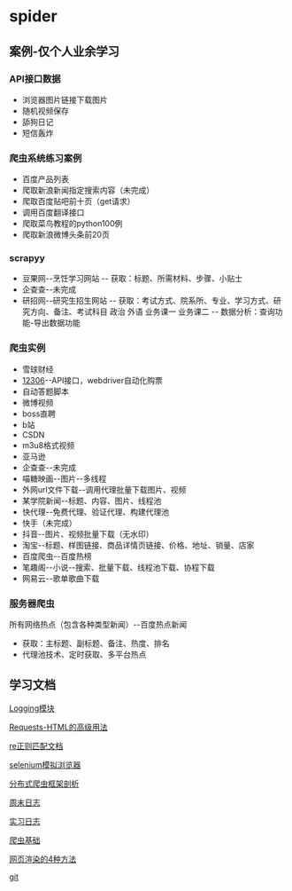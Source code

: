 # spider



## 案例-仅个人业余学习



### API接口数据
- 浏览器图片链接下载图片
- 随机视频保存
- 舔狗日记
- 短信轰炸
### 爬虫系统练习案例
- 百度产品列表
- 爬取新浪新闻指定搜索内容（未完成）
- 爬取百度贴吧前十页（get请求）
- 调用百度翻译接口
- 爬取菜鸟教程的python100例
- 爬取新浪微博头条前20页
### scrapyy
- 豆果网--烹饪学习网站
-- 获取：标题、所需材料、步骤、小贴士
- 企查查--未完成
- 研招网--研究生招生网站
-- 获取：考试方式、院系所、专业、学习方式、研究方向、备注、考试科目 政治 外语 业务课一 业务课二
-- 数据分析：查询功能-导出数据功能
### 爬虫实例
- 雪球财经
- [12306](爬虫实例/12306demo.md)--API接口，webdriver自动化购票
- 自动答题脚本
- 微博视频
- boss直聘
- b站
- CSDN
- m3u8格式视频
- 亚马逊
- 企查查--未完成
- 喵糖映画--图片--多线程
- 外网url文件下载--调用代理批量下载图片、视频
- 某学院新闻--标题、内容、图片、线程池
- 快代理--免费代理、验证代理、构建代理池
- 快手（未完成）
- 抖音--图片、视频批量下载（无水印）
- 淘宝--标题、样图链接、商品详情页链接、价格、地址、销量、店家
- 百度爬虫--百度热榜
- 笔趣阁--小说--搜索、批量下载、线程池下载、协程下载
- 网易云--歌单歌曲下载
### 服务器爬虫 
 所有网络热点（包含各种类型新闻）--百度热点新闻
 - 获取：主标题、副标题、备注、热度、排名
 - 代理池技术、定时获取、多平台热点

## 学习文档

[Logging模块](Logging模块.md)

[Requests-HTML的高级用法](Requests-HTML的高级用法.md)

[re正则匹配文档](re正则匹配文档.txt)

[selenium模拟浏览器](selenium模拟浏览器.md)

[分布式爬虫框架剖析](分布式爬虫框架剖析.md)

[周末日志](周末日志.md)

[实习日志](实习日志.md)

[爬虫基础](爬虫基础.md)

[网页渲染的4种方法](网页渲染的4种方法.md)

[git](git.md)
